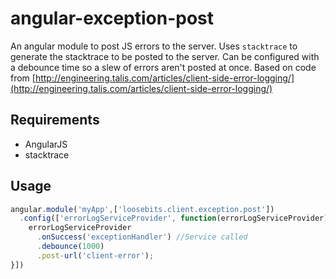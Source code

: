 angular-exception-post
======================

An angular module to post JS errors to the server.  Uses `stacktrace` to generate the stacktrace to be posted to the server.  Can be configured with a debounce time so a slew of errors aren't posted at once.  Based on code from [http://engineering.talis.com/articles/client-side-error-logging/](http://engineering.talis.com/articles/client-side-error-logging/)

## Requirements

- AngularJS
- stacktrace

## Usage
```javascript
angular.module('myApp',['loosebits.client.exception.post'])
  .config(['errorLogServiceProvider', function(errorLogServiceProvider) {
    errorLogServiceProvider
      .onSuccess('exceptionHandler') //Service called 
      .debounce(1000)
      .post-url('client-error');
}])  
```



